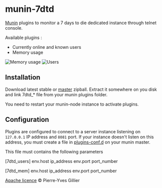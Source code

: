 munin-7dtd
==========

[Munin](http://munin-monitoring.org) plugins to monitor a 7 days to die dedicated instance through telnet console.

Available plugins :

* Currently online and known users
* Memory usage

![Memory usage](https://cloud.githubusercontent.com/assets/990787/5695656/1dccf362-99ae-11e4-899f-cbb2cf0cbc7c.png)
![Users](https://cloud.githubusercontent.com/assets/990787/5695657/1fb6ca86-99ae-11e4-89db-6eeeffb1ff69.png)

Installation
------------

Download latest stable or [master](//github.com/pygillier/munin-7dtd/archive/master.zip) zipball. Extract it somewhere on you disk and link 7dtd_* file from your munin plugins folder.

You need to restart your munin-node instance to activate plugins.

Configuration
-------------

Plugins are configured to connect to a server instance listening on `127.0.0.1` IP address and `8081` port. If your instance doesn't listen on this address, you must create a file in [plugins-conf.d](http://munin-monitoring.org/wiki/plugin-conf.d) on your munin master. 

This file must contains the following parameters

  [7dtd_users]
  env.host ip_address
  env.port port_number
  
  [7dtd_mem]
  env.host ip_address
  env.port port_number


[Apache licence](//github.com/pygillier.munin-7dtd/master/LICENSE) &copy; Pierre-Yves Gillier
